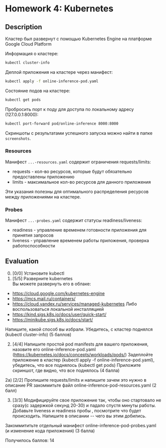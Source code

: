 # Homework 4: Kubernetes

## Description

Кластер был развернут с помощью Kubernetes Engine на платформе Google Cloud Platform

Информация о кластере: 
```bash
kubectl cluster-info
```

Деплой приложения на кластере через манифест:
```bash
kubectl apply -f online-inference-pod.yaml
```

Состояние подов на кластере:
```bash
kubectl get pods
```

Пробросить порт к поду для доступа по локальному адресу (127.0.0.1:8000):
```bash
kubectl port-forward pod/online-inference 8000:8000
```

Скриншоты с результатами успешного запуска можно найти в папке `screenshots`.

### Resources

Манифест `...-resources.yaml` содержит ограничения requests/limits:
- requests - кол-во ресурсов, которые будут обязательно предоставлены приложению
- limits - максимальное кол-во ресурсов для данного приложения

Эти указания полезны для оптимального распределения ресурсов между приложениями на кластере.

### Probes

Манифест `...-probes.yaml` содержит статусы readiness/liveness:
- readiness - управление временем готовности приложения для принятия запросов
- liveness - управление временем работы приложения, проверка работоспособности

## Evaluation

0) [0/0] Установите kubectl
1) [5/5] Разверните kubernetes  
Вы можете развернуть его в облаке:
- https://cloud.google.com/kubernetes-engine
- https://mcs.mail.ru/containers/
- https://cloud.yandex.ru/services/managed-kubernetes
Либо воспользоваться локальной инсталляцией
- https://kind.sigs.k8s.io/docs/user/quick-start/
- https://minikube.sigs.k8s.io/docs/start/

Напишите, какой способ вы избрали. 
Убедитесь, с кластер поднялся (kubectl cluster-info) 
(5 баллов)

2) [4/4] Напишите простой pod manifests для вашего приложения, назовите его online-inference-pod.yaml (https://kubernetes.io/docs/concepts/workloads/pods/)
Задеплойте приложение в кластер (kubectl apply -f online-inference-pod.yaml), убедитесь, что все поднялось (kubectl get pods)
Приложите скриншот, где видно, что все поднялось
(4 балла)

2а) [2/2] Пропишите requests/limits и напишите зачем это нужно в описание PR
закоммитьте файл online-inference-pod-resources.yaml
(2 балл)

3) [3/3] Модифицируйте свое приложение так, чтобы оно стартовало не сразу(с задержкой секунд 20-30) и падало спустя минуты работы. 
Добавьте liveness и readiness пробы , посмотрите что будет происходить.
Напишите в описании -- чего вы этим добились.

Закоммититьте отдельный манифест online-inference-pod-probes.yaml (и изменение кода приложения)
(3 балла)

Получилось баллов: 14